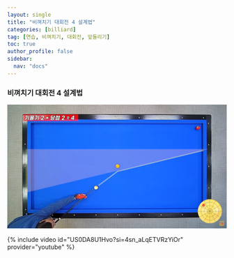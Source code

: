 ```yaml
---
layout: single
title: "비껴치기 대회전 4 설계법"
categories: [billiard]
tag: [연습, 비껴치기, 대회전, 앞돌리기]
toc: true
author_profile: false
sidebar:
  nav: "docs"
---
```


### 비껴치기 대회전 4 설계법

[![비껴치기 대회전 4 설계법](/images/%EB%B9%84%EA%BB%B4%EC%B9%98%EA%B8%B0%20%EB%8C%80%ED%9A%8C%EC%A0%84%204%EC%84%A4%EA%B3%84.png)](https://1drv.ms/p/s!AuJKpwyYpUY9_TMC-2L016Ux7u8G?e=SGh6u5)

{% include video id="US0DA8U1Hvo?si=4sn_aLqETVRzYiOr" provider="youtube" %}
